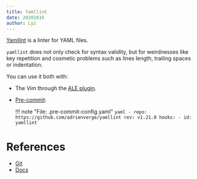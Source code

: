 ```yaml
---
title: Yamllint
date: 20201016
author: Lyz
---
```


[Yamllint](https://github.com/adrienverge/yamllint) is a linter for YAML files.

`yamllint` does not only check for syntax validity, but for weirdnesses like key
repetition and cosmetic problems such as lines length, trailing spaces or
indentation.

You can use it both with:

* The Vim through the [ALE plugin](vim_plugins.md#ale).

* [Pre-commit](ci.md#configuring-pre-commit):

    !!! note "File: .pre-commit-config.yaml"
        ```yaml
        - repo: https://github.com/adrienverge/yamllint
          rev: v1.21.0
          hooks:
            - id: yamllint
        ```

# References

* [Git](https://github.com/adrienverge/yamllint)
* [Docs](https://yamllint.readthedocs.io/)
